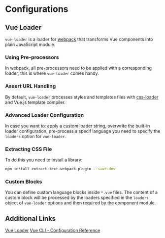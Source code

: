 # Configurations

## Vue Loader

`vue-loader` is a loader for [webpack](https://webpack.js.org/) that transforms Vue components into plain JavaScript module.

### Using Pre-processors

In webpack, all pre-processors need to be applied with a corresponding loader, this is where `vue-loader` comes handy.

### Assert URL Handling

By default, `vue-loader` processes styles and templates files with [css-loader](https://github.com/webpack/css-loader) and Vue.js template compiler.

### Advanced Loader Configuration

In case you want to: apply a custom loader string, overwrite the built-in loader configuration, pre-process a specif language you need to specify the `loaders` option for `vue-loader`.

### Extracting CSS File

To do this you need to install a library:

```bash
npm install extract-text-webpack-plugin --save-dev
```

### Custom Blocks

You can define custom language blocks inside `*.vue` files. The content of a custom block will be processed by the loaders specified in the `loaders` object of `vue-loader` options and then required by the component module.

## Additional Links

[Vue Loader](https://vue-loader-v14.vuejs.org/en/)
[Vue CLI - Configuration Reference](https://cli.vuejs.org/config/#global-cli-config)
